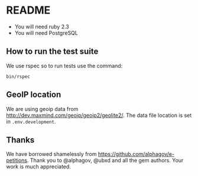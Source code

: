# README

* You will need ruby 2.3
* You will need PostgreSQL

## How to run the test suite

We use rspec so to run tests use the command:

`bin/rspec`

## GeoIP location

We are using geoip data from http://dev.maxmind.com/geoip/geoip2/geolite2/. The data file location is set in `.env.development`.

## Thanks

We have borrowed shamelessly from https://github.com/alphagov/e-petitions. Thank you to @alphagov, @ubxd and all the gem authors. Your work is much appreciated.
